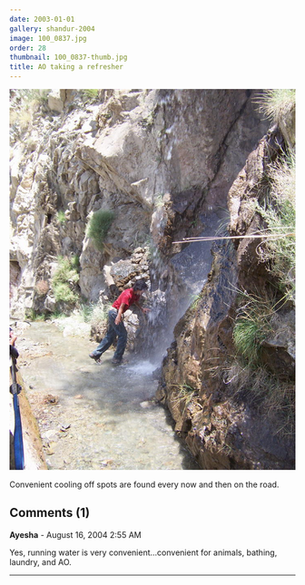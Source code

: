 ```yaml
---
date: 2003-01-01
gallery: shandur-2004
image: 100_0837.jpg
order: 28
thumbnail: 100_0837-thumb.jpg
title: AO taking a refresher
---
```


![AO taking a refresher](./100_0837.jpg)

Convenient cooling off spots are found every now and then on the road.

<div id="comments">

## Comments (1)

**Ayesha** - August 16, 2004  2:55 AM

Yes, running water is very convenient...convenient for animals, bathing, laundry, and AO.

---

</div>